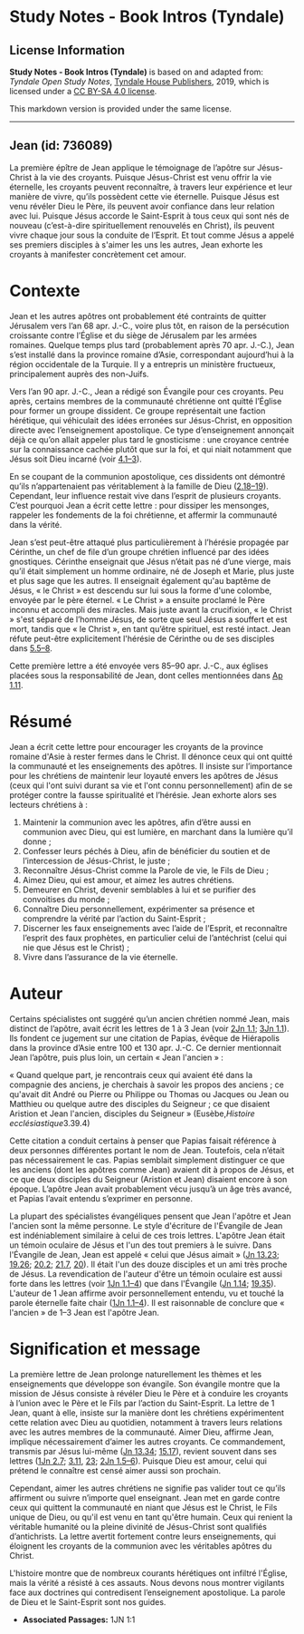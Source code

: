 # Study Notes - Book Intros (Tyndale)

## License Information

**Study Notes - Book Intros (Tyndale)** is based on and adapted from: _Tyndale Open Study Notes_, [Tyndale House Publishers](https://tyndaleopenresources.com/), 2019, which is licensed under a [CC BY-SA 4.0 license](https://creativecommons.org/licenses/by-sa/4.0/legalcode.en).

This markdown version is provided under the same license.



--------------------------------

## Jean (id: 736089)

La première épître de Jean applique le témoignage de l’apôtre sur Jésus\-Christ à la vie des croyants. Puisque Jésus\-Christ est venu offrir la vie éternelle, les croyants peuvent reconnaître, à travers leur expérience et leur manière de vivre, qu’ils possèdent cette vie éternelle. Puisque Jésus est venu révéler Dieu le Père, ils peuvent avoir confiance dans leur relation avec lui. Puisque Jésus accorde le Saint\-Esprit à tous ceux qui sont nés de nouveau (c’est\-à\-dire spirituellement renouvelés en Christ), ils peuvent vivre chaque jour sous la conduite de l’Esprit. Et tout comme Jésus a appelé ses premiers disciples à s'aimer les uns les autres, Jean exhorte les croyants à manifester concrètement cet amour.

Contexte
========

Jean et les autres apôtres ont probablement été contraints de quitter Jérusalem vers l’an 68 apr. J.\-C., voire plus tôt, en raison de la persécution croissante contre l’Église et du siège de Jérusalem par les armées romaines. Quelque temps plus tard (probablement après 70 apr. J.\-C.), Jean s’est installé dans la province romaine d’Asie, correspondant aujourd’hui à la région occidentale de la Turquie. Il y a entrepris un ministère fructueux, principalement auprès des non\-Juifs.

Vers l’an 90 apr. J.\-C., Jean a rédigé son Évangile pour ces croyants. Peu après, certains membres de la communauté chrétienne ont quitté l’Église pour former un groupe dissident. Ce groupe représentait une faction hérétique, qui véhiculait des idées erronées sur Jésus\-Christ, en opposition directe avec l’enseignement apostolique. Ce type d’enseignement annonçait déjà ce qu’on allait appeler plus tard le gnosticisme : une croyance centrée sur la connaissance cachée plutôt que sur la foi, et qui niait notamment que Jésus soit Dieu incarné (voir [4\.1–3](https://ref.ly/1John4:1-1John4:3)). 

En se coupant de la communion apostolique, ces dissidents ont démontré qu’ils n’appartenaient pas véritablement à la famille de Dieu ([2\.18–19](https://ref.ly/1John2:18-1John2:19)). Cependant, leur influence restait vive dans l’esprit de plusieurs croyants. C’est pourquoi Jean a écrit cette lettre : pour dissiper les mensonges, rappeler les fondements de la foi chrétienne, et affermir la communauté dans la vérité.

Jean s’est peut\-être attaqué plus particulièrement à l’hérésie propagée par Cérinthe, un chef de file d’un groupe chrétien influencé par des idées gnostiques. Cérinthe enseignait que Jésus n’était pas né d’une vierge, mais qu’il était simplement un homme ordinaire, né de Joseph et Marie, plus juste et plus sage que les autres. Il enseignait également qu'au baptême de Jésus, « le Christ » est descendu sur lui sous la forme d'une colombe, envoyée par le père éternel. « Le Christ » a ensuite proclamé le Père inconnu et accompli des miracles. Mais juste avant la crucifixion, « le Christ » s'est séparé de l’homme Jésus, de sorte que seul Jésus a souffert et est mort, tandis que « le Christ », en tant qu’être spirituel, est resté intact. Jean réfute peut\-être explicitement l'hérésie de Cérinthe ou de ses disciples dans [5\.5–8](https://ref.ly/1John5:5-1John5:8).

Cette première lettre a été envoyée vers 85–90 apr. J.\-C., aux églises placées sous la responsabilité de Jean, dont celles mentionnées dans [Ap 1\.11](https://ref.ly/Rev1:11).

Résumé
======

Jean a écrit cette lettre pour encourager les croyants de la province romaine d'Asie à rester fermes dans le Christ. Il dénonce ceux qui ont quitté la communauté et les enseignements des apôtres. Il insiste sur l’importance pour les chrétiens de maintenir leur loyauté envers les apôtres de Jésus (ceux qui l'ont suivi durant sa vie et l'ont connu personnellement) afin de se protéger contre la fausse spiritualité et l’hérésie. Jean exhorte alors ses lecteurs chrétiens à :

1. Maintenir la communion avec les apôtres, afin d’être aussi en communion avec Dieu, qui est lumière, en marchant dans la lumière qu’il donne ;
2. Confesser leurs péchés à Dieu, afin de bénéficier du soutien et de l’intercession de Jésus\-Christ, le juste ;
3. Reconnaître Jésus\-Christ comme la Parole de vie, le Fils de Dieu ;
4. Aimez Dieu, qui est amour, et aimez les autres chrétiens.
5. Demeurer en Christ, devenir semblables à lui et se purifier des convoitises du monde ;
6. Connaître Dieu personnellement, expérimenter sa présence et comprendre la vérité par l’action du Saint\-Esprit ;
7. Discerner les faux enseignements avec l’aide de l’Esprit, et reconnaître l’esprit des faux prophètes, en particulier celui de l’antéchrist (celui qui nie que Jésus est le Christ) ;
8. Vivre dans l’assurance de la vie éternelle.

Auteur
======

Certains spécialistes ont suggéré qu’un ancien chrétien nommé Jean, mais distinct de l’apôtre, avait écrit les lettres de 1 à 3 Jean (voir [2Jn 1\.1](https://ref.ly/2John1:1); [3Jn 1\.1](https://ref.ly/3John1:1)). Ils fondent ce jugement sur une citation de Papias, évêque de Hiérapolis dans la province d’Asie entre 100 et 130 apr. J.\-C. Ce dernier mentionnait Jean l’apôtre, puis plus loin, un certain « Jean l'ancien » :

« Quand quelque part, je rencontrais ceux qui avaient été dans la compagnie des anciens, je cherchais à savoir les propos des anciens ; ce qu'avait dit André ou Pierre ou Philippe ou Thomas ou Jacques ou Jean ou Matthieu ou quelque autre des disciples du Seigneur ; ce que disaient Aristion et Jean l'ancien, disciples du Seigneur » (Eusèbe,*Histoire ecclésiastique*3\.39\.4\)

Cette citation a conduit certains à penser que Papias faisait référence à deux personnes différentes portant le nom de Jean. Toutefois, cela n’était pas nécessairement le cas. Papias semblait simplement distinguer ce que les anciens (dont les apôtres comme Jean) avaient dit à propos de Jésus, et ce que deux disciples du Seigneur (Aristion et Jean) disaient encore à son époque. L’apôtre Jean avait probablement vécu jusqu’à un âge très avancé, et Papias l’avait entendu s’exprimer en personne.

La plupart des spécialistes évangéliques pensent que Jean l'apôtre et Jean l'ancien sont la même personne. Le style d'écriture de l'Évangile de Jean est indéniablement similaire à celui de ces trois lettres. L'apôtre Jean était un témoin oculaire de Jésus et l'un des tout premiers à le suivre. Dans l'Évangile de Jean, Jean est appelé « celui que Jésus aimait » ([Jn 13\.23](https://ref.ly/John13:23); [19\.26](https://ref.ly/John19:26); [20\.2](https://ref.ly/John20:2); [21\.7](https://ref.ly/John21:7), [20](https://ref.ly/John21:20)). Il était l'un des douze disciples et un ami très proche de Jésus. La revendication de l'auteur d'être un témoin oculaire est aussi forte dans les lettres (voir [1Jn 1\.1–4](https://ref.ly/1John1:1-1John1:4)) que dans l'Évangile ([Jn 1\.14](https://ref.ly/John1:14); [19\.35](https://ref.ly/John19:35)). L'auteur de 1 Jean affirme avoir personnellement entendu, vu et touché la parole éternelle faite chair ([1Jn 1\.1–4](https://ref.ly/1John1:1-1John1:4)). Il est raisonnable de conclure que « l'ancien » de 1–3 Jean est l'apôtre Jean.

Signification et message
========================

La première lettre de Jean prolonge naturellement les thèmes et les enseignements que développe son évangile. Son évangile montre que la mission de Jésus consiste à révéler Dieu le Père et à conduire les croyants à l’union avec le Père et le Fils par l’action du Saint\-Esprit. La lettre de 1 Jean, quant à elle, insiste sur la manière dont les chrétiens expérimentent cette relation avec Dieu au quotidien, notamment à travers leurs relations avec les autres membres de la communauté. Aimer Dieu, affirme Jean, implique nécessairement d’aimer les autres croyants. Ce commandement, transmis par Jésus lui\-même ([Jn 13\.34](https://ref.ly/John13:34); [15\.17](https://ref.ly/John15:17)), revient souvent dans ses lettres ([1Jn 2\.7](https://ref.ly/1John2:7); [3\.11](https://ref.ly/1John3:11), [23](https://ref.ly/1John3:23); [2Jn 1\.5–6](https://ref.ly/2John1:5-2John1:6)). Puisque Dieu est amour, celui qui prétend le connaître est censé aimer aussi son prochain.

Cependant, aimer les autres chrétiens ne signifie pas valider tout ce qu’ils affirment ou suivre n’importe quel enseignant. Jean met en garde contre ceux qui quittent la communauté en niant que Jésus est le Christ, le Fils unique de Dieu, ou qu'il est venu en tant qu'être humain. Ceux qui renient la véritable humanité ou la pleine divinité de Jésus\-Christ sont qualifiés d’antichrists. La lettre avertit fortement contre leurs enseignements, qui éloignent les croyants de la communion avec les véritables apôtres du Christ.

L'histoire montre que de nombreux courants hérétiques ont infiltré l'Église, mais la vérité a résisté à ces assauts. Nous devons nous montrer vigilants face aux doctrines qui contredisent l’enseignement apostolique. La parole de Dieu et le Saint\-Esprit sont nos guides.

* **Associated Passages:** 1JN 1:1

